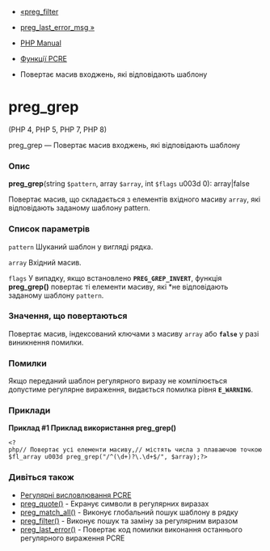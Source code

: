 - [«preg_filter](function.preg-filter.md)
- [preg_last_error_msg »](function.preg-last-error-msg.md)

- [PHP Manual](index.md)
- [Функції PCRE](ref.pcre.md)
- Повертає масив входжень, які відповідають шаблону

# preg_grep

(PHP 4, PHP 5, PHP 7, PHP 8)

preg_grep — Повертає масив входжень, які відповідають шаблону

### Опис

**preg_grep**(string `$pattern`, array `$array`, int `$flags` u003d 0):
array\|false

Повертає масив, що складається з елементів вхідного масиву `array`,
які відповідають заданому шаблону pattern.

### Список параметрів

`pattern`
Шуканий шаблон у вигляді рядка.

`array`
Вхідний масив.

`flags`
У випадку, якщо встановлено **`PREG_GREP_INVERT`**, функція
**preg_grep()** повертає ті елементи масиву, які *не
відповідають заданому шаблону `pattern`.

### Значення, що повертаються

Повертає масив, індексований ключами з масиву `array` або
**`false`** у разі виникнення помилки.

### Помилки

Якщо переданий шаблон регулярного виразу не компілюється
допустиме регулярне вираження, видається помилка рівня **`E_WARNING`**.

### Приклади

**Приклад #1 Приклад використання **preg_grep()****

`<?php// Повертає усі елементи масиву,// містять числа з плаваючою точкою$fl_array u003d preg_grep("/^(\d+)?\.\d+$/", $array);?> `

### Дивіться також

- [Регулярні висловлювання PCRE](pcre.pattern.md)
- [preg_quote()](function.preg-quote.md) - Екранує символи в
регулярних виразах
- [preg_match_all()](function.preg-match-all.md) - Виконує
глобальний пошук шаблону в рядку
- [preg_filter()](function.preg-filter.md) - Виконує пошук та
заміну за регулярним виразом
- [preg_last_error()](function.preg-last-error.md) - Повертає код
помилки виконання останнього регулярного вираження PCRE
